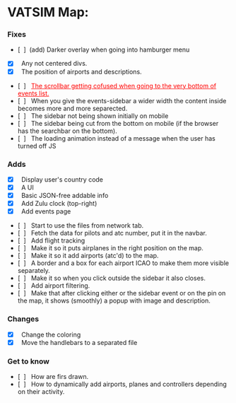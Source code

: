 <!-- # As for general Maps:                  &nbsp;
### Fixes
- [&nbsp;&nbsp;] &nbsp;Fix the issue with options not being aligned and well displayed.
- [&nbsp;&nbsp;]

### Adds

- [x] &nbsp;Country code in the right bottom

### Changes
- [&nbsp;&nbsp;] &nbsp;Apperance of zoom button

#
&nbsp; -->
# VATSIM Map:
### Fixes
- [&nbsp;&nbsp;] &nbsp;(add) Darker overlay when going into hamburger menu
- [x] &nbsp; Any not centered divs.
- [x] &nbsp; The position of airports and descriptions.
- [&nbsp;&nbsp;] &nbsp; <span style="color:red;text-decoration:underline;">The scrollbar getting cofused when going to the very bottom of events list.</span>
- [&nbsp;&nbsp;] &nbsp; When you give the events-sidebar a wider width the content inside becomes more and more separected.
- [&nbsp;&nbsp;] &nbsp; The sidebar not being shown initially on mobile
- [&nbsp;&nbsp;] &nbsp; The sidebar being cut from the bottom on mobile (if the browser has the searchbar on the bottom).
- [&nbsp;&nbsp;] &nbsp; The loading animation instead of a message when the user has turned off JS

### Adds

- [x] &nbsp; Display user's country code
- [x] &nbsp; A UI
- [x] &nbsp; Basic JSON-free addable info
- [x] &nbsp; Add Zulu clock (top-right)
- [x] &nbsp; Add events page
- [&nbsp;&nbsp;] &nbsp; Start to use the files from network tab.
- [&nbsp;&nbsp;] &nbsp; Fetch the data for pilots and atc number, put it in the navbar.
- [&nbsp;&nbsp;] &nbsp; Add flight tracking
- [&nbsp;&nbsp;] &nbsp; Make it so it puts airplanes in the right position on the map.
- [&nbsp;&nbsp;] &nbsp; Make it so it add airports (atc'd) to the map.
- [&nbsp;&nbsp;] &nbsp; A border and a box for each airport ICAO to make them more visible separately. 
- [&nbsp;&nbsp;] &nbsp; Make it so when you click outside the sidebar it also closes.
- [&nbsp;&nbsp;] &nbsp; Add airport filtering.
- [&nbsp;&nbsp;] &nbsp; Make that after clicking either or the sidebar event or on the pin on the map, it shows (smoothly) a popup with image and description.


### Changes
- [x] &nbsp; Change the coloring
- [x] &nbsp; Move the handlebars to a separated file

### Get to know
- [&nbsp;&nbsp;] &nbsp; How are firs drawn.
- [&nbsp;&nbsp;] &nbsp; How to dynamically add airports, planes and controllers depending on their activity.
